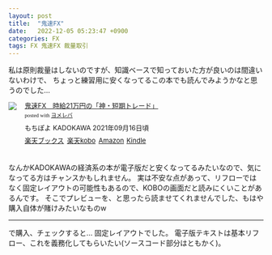 ```yaml
---
layout: post
title:  "鬼速FX"
date:   2022-12-05 05:23:47 +0900
categories: FX
tags: FX 鬼速FX 裁量取引
---
```

私は原則裁量はしないのですが、知識ベースで知っておいた方が良いのは間違いないわけで、
ちょっと練習用に安くなってるこの本でも読んでみようかなと思うのでした…

<div class="booklink-box" style="text-align:left;padding-bottom:20px;font-size:small;zoom: 1;overflow: hidden;"><div class="booklink-image" style="float:left;margin:0 15px 10px 0;"><a href="//af.moshimo.com/af/c/click?a_id=1175594&p_id=56&pc_id=56&pl_id=637&s_v=b5Rz2P0601xu&url=http%3A%2F%2Fbooks.rakuten.co.jp%2Frb%2F16815284%2F" target="_blank" ><img src="https://thumbnail.image.rakuten.co.jp/@0_mall/book/cabinet/3879/9784046053879_1_5.jpg?_ex=200x200" style="border: none;" /></a><img src="//i.moshimo.com/af/i/impression?a_id=1175594&p_id=56&pc_id=56&pl_id=637" width="1" height="1" style="border:none;"></div><div class="booklink-info" style="line-height:120%;zoom: 1;overflow: hidden;"><div class="booklink-name" style="margin-bottom:10px;line-height:120%"><a href="//af.moshimo.com/af/c/click?a_id=1175594&p_id=56&pc_id=56&pl_id=637&s_v=b5Rz2P0601xu&url=http%3A%2F%2Fbooks.rakuten.co.jp%2Frb%2F16815284%2F" target="_blank" >鬼速FX　時給21万円の「神・短期トレード」</a><img src="//i.moshimo.com/af/i/impression?a_id=1175594&p_id=56&pc_id=56&pl_id=637" width="1" height="1" style="border:none;"><div class="booklink-powered-date" style="font-size:8pt;margin-top:5px;font-family:verdana;line-height:120%">posted with <a href="https://yomereba.com" rel="nofollow" target="_blank">ヨメレバ</a></div></div><div class="booklink-detail" style="margin-bottom:5px;">もちぽよ KADOKAWA 2021年09月16日頃    </div><div class="booklink-link2" style="margin-top:10px;"><div class="shoplinkrakuten" style="display:inline;margin-right:5px"><a href="//af.moshimo.com/af/c/click?a_id=1175594&p_id=56&pc_id=56&pl_id=637&s_v=b5Rz2P0601xu&url=http%3A%2F%2Fbooks.rakuten.co.jp%2Frb%2F16815284%2F" target="_blank" >楽天ブックス</a><img src="//i.moshimo.com/af/i/impression?a_id=1175594&p_id=56&pc_id=56&pl_id=637" width="1" height="1" style="border:none;"></div><div class="shoplinkrakukobo" style="display:inline;margin-right:5px"><a href="//af.moshimo.com/af/c/click?a_id=1175594&p_id=56&pc_id=56&pl_id=637&s_v=b5Rz2P0601xu&url=https%3A%2F%2Fbooks.rakuten.co.jp%2Frk%2F9a18d2fecfdb3b81bb7e8d6eabc3558f%2F" target="_blank" >楽天kobo</a><img src="//i.moshimo.com/af/i/impression?a_id=1175594&p_id=56&pc_id=56&pl_id=637" width="1" height="1" style="border:none;"></div><div class="shoplinkamazon" style="display:inline;margin-right:5px"><a href="//af.moshimo.com/af/c/click?a_id=920708&p_id=170&pc_id=185&pl_id=4062&s_v=b5Rz2P0601xu&url=https%3A%2F%2Fwww.amazon.co.jp%2Fexec%2Fobidos%2FASIN%2F4046053879" target="_blank" >Amazon</a></div><div class="shoplinkkindle" style="display:inline;margin-right:5px"><a href="//af.moshimo.com/af/c/click?a_id=920708&p_id=170&pc_id=185&pl_id=4062&s_v=b5Rz2P0601xu&url=https%3A%2F%2Fwww.amazon.co.jp%2Fgp%2Fsearch%3Fkeywords%3D%25E9%25AC%25BC%25E9%2580%259FFX%25E3%2580%2580%25E6%2599%2582%25E7%25B5%25A621%25E4%25B8%2587%25E5%2586%2586%25E3%2581%25AE%25E3%2580%258C%25E7%25A5%259E%25E3%2583%25BB%25E7%259F%25AD%25E6%259C%259F%25E3%2583%2588%25E3%2583%25AC%25E3%2583%25BC%25E3%2583%2589%25E3%2580%258D%26__mk_ja_JP%3D%2583J%2583%255E%2583J%2583i%26url%3Dnode%253D2275256051" target="_blank" >Kindle</a></div>                              	  	  	  	  	</div></div><div class="booklink-footer" style="clear: left"></div></div>

なんかKADOKAWAの経済系の本が電子版だと安くなってるみたいなので、気になってる方はチャンスかもしれません。
実は不安な点があって、リフローではなく固定レイアウトの可能性もあるので、KOBOの画面だと読みにくいことがあるんです。
そこでプレビューを、と思ったら読ませてくれませんでした、もはや購入自体が賭けみたいなものw

---

で購入、チェックすると… 固定レイアウトでした。
電子版テキストは基本リフロー、これを義務化してもらいたい(ソースコード部分はともかく)。
